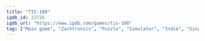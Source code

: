 ```yaml
---
title: "TIS-100"
igdb_id: 22726
igdb_url: "https://www.igdb.com/games/tis-100"
tag: ["Main game", "Zachtronics", "Puzzle", "Simulator", "Indie", "Single player", "Text"]
---
```

